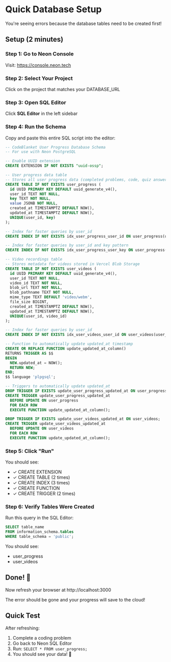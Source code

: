 # Quick Database Setup

You're seeing errors because the database tables need to be created first!

## Setup (2 minutes)

### Step 1: Go to Neon Console

Visit: https://console.neon.tech

### Step 2: Select Your Project

Click on the project that matches your DATABASE_URL

### Step 3: Open SQL Editor

Click **SQL Editor** in the left sidebar

### Step 4: Run the Schema

Copy and paste this entire SQL script into the editor:

```sql
-- CodeBlanket User Progress Database Schema
-- For use with Neon PostgreSQL

-- Enable UUID extension
CREATE EXTENSION IF NOT EXISTS "uuid-ossp";

-- User progress data table
-- Stores all user progress data (completed problems, code, quiz answers, etc.)
CREATE TABLE IF NOT EXISTS user_progress (
  id UUID PRIMARY KEY DEFAULT uuid_generate_v4(),
  user_id TEXT NOT NULL,
  key TEXT NOT NULL,
  value JSONB NOT NULL,
  created_at TIMESTAMPTZ DEFAULT NOW(),
  updated_at TIMESTAMPTZ DEFAULT NOW(),
  UNIQUE(user_id, key)
);

-- Index for faster queries by user_id
CREATE INDEX IF NOT EXISTS idx_user_progress_user_id ON user_progress(user_id);

-- Index for faster queries by user_id and key pattern
CREATE INDEX IF NOT EXISTS idx_user_progress_user_key ON user_progress(user_id, key);

-- Video recordings table
-- Stores metadata for videos stored in Vercel Blob Storage
CREATE TABLE IF NOT EXISTS user_videos (
  id UUID PRIMARY KEY DEFAULT uuid_generate_v4(),
  user_id TEXT NOT NULL,
  video_id TEXT NOT NULL,
  blob_url TEXT NOT NULL,
  blob_pathname TEXT NOT NULL,
  mime_type TEXT DEFAULT 'video/webm',
  file_size BIGINT,
  created_at TIMESTAMPTZ DEFAULT NOW(),
  updated_at TIMESTAMPTZ DEFAULT NOW(),
  UNIQUE(user_id, video_id)
);

-- Index for faster queries by user_id
CREATE INDEX IF NOT EXISTS idx_user_videos_user_id ON user_videos(user_id);

-- Function to automatically update updated_at timestamp
CREATE OR REPLACE FUNCTION update_updated_at_column()
RETURNS TRIGGER AS $$
BEGIN
  NEW.updated_at = NOW();
  RETURN NEW;
END;
$$ language 'plpgsql';

-- Triggers to automatically update updated_at
DROP TRIGGER IF EXISTS update_user_progress_updated_at ON user_progress;
CREATE TRIGGER update_user_progress_updated_at
  BEFORE UPDATE ON user_progress
  FOR EACH ROW
  EXECUTE FUNCTION update_updated_at_column();

DROP TRIGGER IF EXISTS update_user_videos_updated_at ON user_videos;
CREATE TRIGGER update_user_videos_updated_at
  BEFORE UPDATE ON user_videos
  FOR EACH ROW
  EXECUTE FUNCTION update_updated_at_column();
```

### Step 5: Click "Run"

You should see:

- ✓ CREATE EXTENSION
- ✓ CREATE TABLE (2 times)
- ✓ CREATE INDEX (3 times)
- ✓ CREATE FUNCTION
- ✓ CREATE TRIGGER (2 times)

### Step 6: Verify Tables Were Created

Run this query in the SQL Editor:

```sql
SELECT table_name
FROM information_schema.tables
WHERE table_schema = 'public';
```

You should see:

- user_progress
- user_videos

## Done! 🎉

Now refresh your browser at http://localhost:3000

The error should be gone and your progress will save to the cloud!

## Quick Test

After refreshing:

1. Complete a coding problem
2. Go back to Neon SQL Editor
3. Run: `SELECT * FROM user_progress;`
4. You should see your data! 🎊
